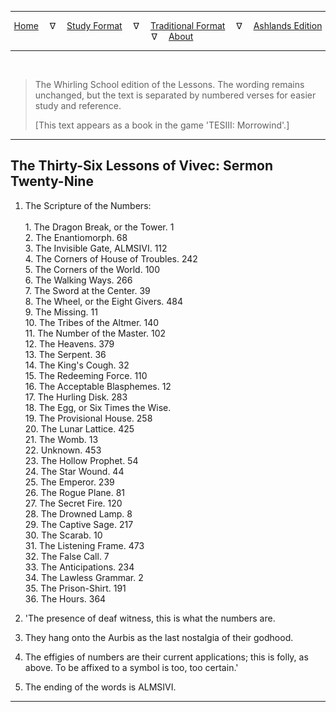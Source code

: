 
---

<!--- Jekyll Page Links -->

<center>
<a href="../../../index.html">Home</a>
&emsp;&nabla;&emsp;
<a href="../../index-study.html">Study Format</a>
&emsp;&nabla;&emsp;
<a href="../../index-traditional.html">Traditional Format</a>
&emsp;&nabla;&emsp;
<a href="../../index-ashlands.html">Ashlands Edition</a>
&emsp;&nabla;&emsp;
<a href="../../../about.html">About</a>
</center>

<!--- Markdown Body Below: -->

---

&emsp;

> The Whirling School edition of the Lessons. The wording remains unchanged, but the text is separated by numbered verses for easier study and reference.
>
> \[This text appears as a book in the game 'TESIII: Morrowind'.\]

---

## The Thirty-Six Lessons of Vivec: Sermon Twenty-Nine

1. The Scripture of the Numbers:\
\
1\. The Dragon Break, or the Tower. 1\
2\. The Enantiomorph. 68\
3\. The Invisible Gate, ALMSIVI. 112\
4\. The Corners of House of Troubles. 242\
5\. The Corners of the World. 100\
6\. The Walking Ways. 266\
7\. The Sword at the Center. 39\
8\. The Wheel, or the Eight Givers. 484\
9\. The Missing. 11\
10\. The Tribes of the Altmer. 140\
11\. The Number of the Master. 102\
12\. The Heavens. 379\
13\. The Serpent. 36\
14\. The King's Cough. 32\
15\. The Redeeming Force. 110\
16\. The Acceptable Blasphemes. 12\
17\. The Hurling Disk. 283\
18\. The Egg, or Six Times the Wise.\
19\. The Provisional House. 258\
20\. The Lunar Lattice. 425\
21\. The Womb. 13\
22\. Unknown. 453\
23\. The Hollow Prophet. 54\
24\. The Star Wound. 44\
25\. The Emperor. 239\
26\. The Rogue Plane. 81\
27\. The Secret Fire. 120\
28\. The Drowned Lamp. 8\
29\. The Captive Sage. 217\
30\. The Scarab. 10\
31\. The Listening Frame. 473\
32\. The False Call. 7\
33\. The Anticipations. 234\
34\. The Lawless Grammar. 2\
35\. The Prison-Shirt. 191\
36\. The Hours. 364

2. 'The presence of deaf witness, this is what the numbers are.

3. They hang onto the Aurbis as the last nostalgia of their godhood.

4. The effigies of numbers are their current applications; this is folly, as above. To be affixed to a symbol is too, too certain.'

5. The ending of the words is ALMSIVI.

---
